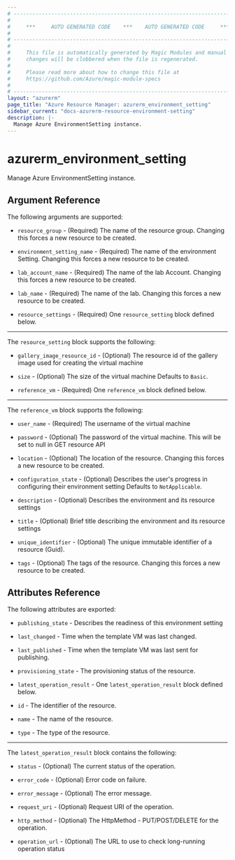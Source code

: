 ```yaml
---
# ----------------------------------------------------------------------------
#
#     ***     AUTO GENERATED CODE    ***    AUTO GENERATED CODE     ***
#
# ----------------------------------------------------------------------------
#
#     This file is automatically generated by Magic Modules and manual
#     changes will be clobbered when the file is regenerated.
#
#     Please read more about how to change this file at
#     https://github.com/Azure/magic-module-specs
#
# ----------------------------------------------------------------------------
layout: "azurerm"
page_title: "Azure Resource Manager: azurerm_environment_setting"
sidebar_current: "docs-azurerm-resource-environment-setting"
description: |-
  Manage Azure EnvironmentSetting instance.
---
```


# azurerm_environment_setting

Manage Azure EnvironmentSetting instance.


## Argument Reference

The following arguments are supported:

* `resource_group` - (Required) The name of the resource group. Changing this forces a new resource to be created.

* `environment_setting_name` - (Required) The name of the environment Setting. Changing this forces a new resource to be created.

* `lab_account_name` - (Required) The name of the lab Account. Changing this forces a new resource to be created.

* `lab_name` - (Required) The name of the lab. Changing this forces a new resource to be created.

* `resource_settings` - (Required) One `resource_setting` block defined below.

---

The `resource_setting` block supports the following:

* `gallery_image_resource_id` - (Optional) The resource id of the gallery image used for creating the virtual machine

* `size` - (Optional) The size of the virtual machine Defaults to `Basic`.

* `reference_vm` - (Required) One `reference_vm` block defined below.


---

The `reference_vm` block supports the following:

* `user_name` - (Required) The username of the virtual machine

* `password` - (Optional) The password of the virtual machine. This will be set to null in GET resource API

* `location` - (Optional) The location of the resource. Changing this forces a new resource to be created.

* `configuration_state` - (Optional) Describes the user's progress in configuring their environment setting Defaults to `NotApplicable`.

* `description` - (Optional) Describes the environment and its resource settings

* `title` - (Optional) Brief title describing the environment and its resource settings

* `unique_identifier` - (Optional) The unique immutable identifier of a resource (Guid).

* `tags` - (Optional) The tags of the resource. Changing this forces a new resource to be created.

## Attributes Reference

The following attributes are exported:

* `publishing_state` - Describes the readiness of this environment setting

* `last_changed` - Time when the template VM was last changed.

* `last_published` - Time when the template VM was last sent for publishing.

* `provisioning_state` - The provisioning status of the resource.

* `latest_operation_result` - One `latest_operation_result` block defined below.

* `id` - The identifier of the resource.

* `name` - The name of the resource.

* `type` - The type of the resource.


---

The `latest_operation_result` block contains the following:

* `status` - (Optional) The current status of the operation.

* `error_code` - (Optional) Error code on failure.

* `error_message` - (Optional) The error message.

* `request_uri` - (Optional) Request URI of the operation.

* `http_method` - (Optional) The HttpMethod - PUT/POST/DELETE for the operation.

* `operation_url` - (Optional) The URL to use to check long-running operation status
